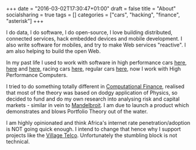 +++
date = "2016-03-02T17:30:47+01:00"
draft = false
title = "About"
socialsharing = true
tags = []
categories = ["cars", "hacking", "finance", "asterisk"]
+++


I do data, I do software, I do open-source, I love building
distributed, connected services, hack embedded devices and mobile
development.
I also write software for mobiles, and try to make Web services
"reactive". I am also helping to build the open Web.

In my past life I used to work with software in high performance cars
[here](http://www.astonmartin.com/),
[here](http://www.jaguar.com/gb/en/) and [here](http://www.bmw.com/),
racing cars [here](http://www.mclaren.com/home/), regular cars
[here](http://www.ford.co.uk/), now I work with High Performance
Computers.


I tried to do something totally different in
[Computational Finance](http://en.wikipedia.org/wiki/Computational_finance),
realised that most of the theory was based on dodgy application of
Physics, so decided to fund and do my own research into analysing risk
and capital markets - similar in vein to
[Mandelbroit](http://www.amazon.com/The-behavior-Markets-Benoit-Mandelbrot/dp/0465043550).
I am due to launch a product which demonstrates and blows Portfolio
Theory out of the water.

I am highly opinionated and think Africa's internet rate
penetration/adoption is NOT going quick enough. I intend to change
that hence why I support projects like the
[Village Telco](http://villagetelco.org). Unfortunately the stumbling
block is not technical.
